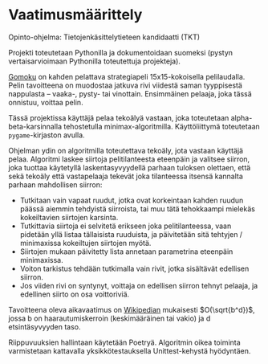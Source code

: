 # Vaatimusmäärittely
Opinto-ohjelma: Tietojenkäsittelytieteen kandidaatti (TKT) 

Projekti toteutetaan Pythonilla ja dokumentoidaan suomeksi (pystyn vertaisarvioimaan Pythonilla toteutettuja projekteja).

[Gomoku](https://en.wikipedia.org/wiki/Gomoku) on kahden pelattava strategiapeli 15x15-kokoisella pelilaudalla. Pelin tavoitteena on muodostaa jatkuva rivi viidestä saman tyyppisestä nappulasta – vaaka-, pysty- tai vinottain. Ensimmäinen pelaaja, joka tässä onnistuu, voittaa pelin.

Tässä projektissa käyttäjä pelaa tekoälyä vastaan, joka toteutetaan alpha-beta-karsinnalla tehostetulla minimax-algoritmilla. Käyttöliittymä toteutetaan `pygame`-kirjaston avulla.

Ohjelman ydin on algoritmilla toteutettava tekoäly, jota vastaan käyttäjä pelaa. Algoritmi laskee siirtoja pelitilanteesta eteenpäin ja valitsee siirron, joka tuottaa käytetyllä laskentasyvyydellä parhaan tuloksen olettaen, että sekä tekoäly että vastapelaaja tekevät joka tilanteessa itsensä kannalta parhaan mahdollisen siirron:

- Tutkitaan vain vapaat ruudut, jotka ovat korkeintaan kahden ruudun päässä aiemmin tehdyistä siirroista, tai muu tätä tehokkaampi mielekäs kokeiltavien siirtojen karsinta.
- Tutkittavia siirtoja ei selvitetä erikseen joka pelitilanteessa, vaan pidetään yllä listaa tällaisista ruuduista, ja päivitetään sitä tehtyjen / minimaxissa kokeiltujen siirtojen myötä.
- Siirtojen mukaan päivitetty lista annetaan parametrina eteenpäin minimaxissa.
- Voiton tarkistus tehdään tutkimalla vain rivit, jotka sisältävät edellisen siirron.
- Jos viiden rivi on syntynyt, voittaja on edellisen siirron tehnyt pelaaja, ja edellinen siirto on osa voittoriviä.

Tavoitteena oleva aikavaatimus on [Wikipedian](https://en.wikipedia.org/wiki/Alpha%E2%80%93beta_pruning) mukaisesti $O(\sqrt{b^d})$, jossa b on haarautumiskerroin (keskimääräinen tai vakio) ja d etsintäsyvyyden taso. 

Riippuvuuksien hallintaan käytetään Poetryä. Algoritmin oikea toiminta varmistetaan kattavalla yksikkötestauksella Unittest-kehystä hyödyntäen.
